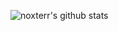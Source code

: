 ![noxterr's github stats](https://github-readme-stats.vercel.app/api?username=noxterr&show_icons=true&theme=dracula&hide=stars,issues)
